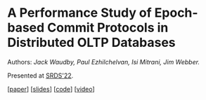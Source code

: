 # A Performance Study of Epoch-based Commit Protocols in Distributed OLTP Databases

Authors: _Jack Waudby, Paul Ezhilchelvan, Isi Mitrani, Jim Webber._

Presented at [SRDS'22](https://srds-conference.org/program/conference-program.html).

[[paper](https://jackwaudby.github.io/srds-22/ms.pdf)] [[slides]()] [[code](https://github.com/jackwaudby/srds-22/tree/main/code)] [[video]()]



